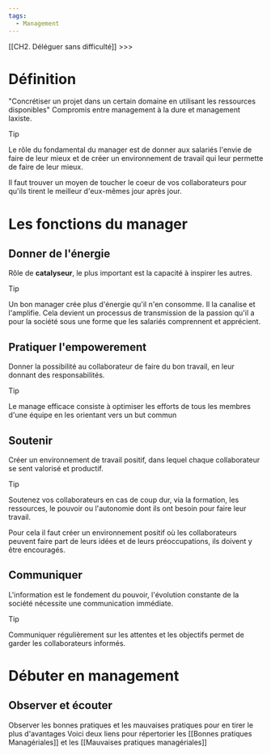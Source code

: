 ```yaml
---
tags:
  - Management
---
```

[[CH2. Déléguer sans difficulté]] >>>

# Définition

"Concrétiser un projet dans un certain domaine en utilisant les ressources disponibles"
Compromis entre management à la dure et management laxiste.

> [!tip]
Le rôle du fondamental du manager est de donner aux salariés l'envie de faire de leur mieux et de créer un environnement de travail qui leur permette de faire de leur mieux.

Il faut trouver un moyen de toucher le coeur de vos collaborateurs pour qu'ils tirent le meilleur d'eux-mêmes jour après jour.

# Les fonctions du manager
## Donner de l'énergie
Rôle de **catalyseur**, le plus important est la capacité à inspirer les autres.
>[!tip]
>Un bon manager crée plus d'énergie qu'il n'en consomme. Il la canalise et l'amplifie. Cela devient un processus de transmission de la passion qu'il a pour la société sous une forme que les salariés comprennent et apprécient.

## Pratiquer l'empowerement
Donner la possibilité au collaborateur de faire du bon travail, en leur donnant des responsabilités.

>[!tip]
>Le manage efficace consiste à optimiser les efforts de tous les membres d'une équipe en les orientant vers un but commun


## Soutenir
Créer un environnement de travail positif, dans lequel chaque collaborateur se sent valorisé et productif.

>[!tip]
>Soutenez vos collaborateurs en cas de coup dur, via la formation, les ressources, le pouvoir ou l'autonomie dont ils ont besoin pour faire leur travail.

Pour cela il faut créer un environnement positif où les collaborateurs peuvent faire part de leurs idées et de leurs préoccupations, ils doivent y être encouragés.

## Communiquer
L'information est le fondement du pouvoir, l'évolution constante de la société nécessite une communication immédiate.
>[!tip]
>Communiquer régulièrement sur les attentes et les objectifs permet de garder les collaborateurs informés.


# Débuter en management
## Observer et écouter
Observer les bonnes pratiques et les mauvaises pratiques pour en tirer le plus d'avantages
Voici deux liens pour répertorier les [[Bonnes pratiques Managériales]] et les [[Mauvaises pratiques managériales]]



